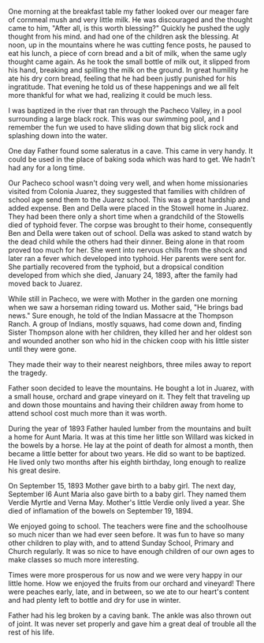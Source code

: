One morning at the breakfast table my father looked over our meager fare of cornmeal mush and very little milk. He was discouraged and the thought came to him, "After all, is this worth blessing?" Quickly he pushed the ugly thought from his mind. and had one of the children ask the blessing. At noon, up in the mountains where he was cutting fence posts, he paused to eat his lunch, a piece of corn bread and a bit of milk, when the same ugly thought came again. As he took the small bottle of milk out, it slipped from his hand, breaking and spilling the milk on the ground. In great humility he ate his dry corn bread, feeling that he had been justly punished for his ingratitude. That evening he told us of these happenings and we all felt more thankful for what we had, realizing it could be much less.

I was baptized in the river that ran through the Pacheco Valley, in a pool surrounding a large black rock. This was our swimming pool, and I remember the fun we used to have sliding down that big slick rock and splashing down into the water.

One day Father found some saleratus in a cave. This came in very handy. It could be used in the place of baking soda which was hard to get. We hadn't had any for a long time.

Our Pacheco school wasn't doing very well, and when home missionaries visited from Colonia Juarez, they suggested that families with children of school age send them to the Juarez school. This was a great hardship and added expense. Ben and Della were placed in the Stowell home in Juarez. They had been there only a short time when a grandchild of the Stowells died of typhoid fever. The corpse was brought to their home, consequently Ben and Della were taken out of school. Della was asked to stand watch by the dead child while the others had their dinner. Being alone in that room proved too much for her. She went into nervous chills from the shock and later ran a fever which developed into typhoid. Her parents were sent for. She partially recovered from the typhoid, but a dropsical condition developed from which she died, January 24, 1893, after the family had moved back to Juarez.

While still in Pacheco, we were with Mother in the garden one morning when we saw a horseman riding toward us. Mother said, "He brings bad news." Sure enough, he told of the Indian Massacre at the Thompson Ranch. A group of Indians, mostly squaws, had come down and, finding Sister Thompson alone with her children, they killed her and her oldest son and wounded another son who hid in the chicken coop with his little sister until they were gone.

They made their way to their nearest neighbors, three miles away to report the tragedy.

Father soon decided to leave the mountains. He bought a lot in Juarez, with a small house, orchard and grape vineyard on it. They felt that traveling up and down those mountains and having their children away from home to attend school cost much more than it was worth.

During the year of 1893 Father hauled lumber from the mountains and built a home for Aunt Maria. It was at this time her little son Willard was kicked in the bowels by a horse. He lay at the point of death for almost a month, then became a little better for about two years. He did so want to be baptized. He lived only two months after his eighth birthday, long enough to realize his great desire.

On September 15, 1893 Mother gave birth to a baby girl. The next day, September l6 Aunt Maria also gave birth to a baby girl. They named them Verdie Myrtle and Verna May. Mother's little Verdie only lived a year. She died of inflamation of the bowels on September 19, 1894.

We enjoyed going to school. The teachers were fine and the schoolhouse so much nicer than we had ever seen before. It was fun to have so many other children to play with, and to attend Sunday School, Primary and Church regularly. It was so nice to have enough children of our own ages to make classes so much more interesting.

Times were more prosperous for us now and we were very happy in our little home. How we enjoyed the fruits from our orchard and vineyard! There were peaches early, late, and in between, so we ate to our heart's content and had plenty left to bottle and dry for use in winter.

Father had his leg broken by a caving bank. The ankle was also thrown out of joint. It was never set properly and gave him a great deal of trouble all the rest of his life.